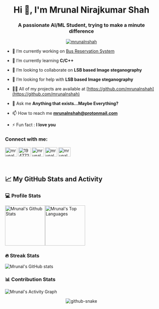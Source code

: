 <h1 align="center">Hi 👋, I'm Mrunal Nirajkumar Shah</h1>
<h3 align="center">A passionate AI/ML Student, trying to make a minute difference</h3>

<p align="center"> <a href="https://github.com/ryo-ma/github-profile-trophy"><img src="https://github-profile-trophy.vercel.app/?username=mrunalnshah&theme=dracula&column=6" alt="mrunalnshah" /></a> </p>

- 🔭 I’m currently working on [Bus Reservation System](https://github.com/mrunalnshah/Bus-Reservation-System)

- 🌱 I’m currently learning **C/C++**

- 👯 I’m looking to collaborate on **LSB based Image steganography**

- 🤝 I’m looking for help with **LSB based Image steganography**

- 👨‍💻 All of my projects are available at [https://github.com/mrunalnshah](https://github.com/mrunalnshah)

- 💬 Ask me **Anything that exists...Maybe Everything?**

- 📫 How to reach me **mrunalnshah@protonmail.com**

- ⚡ Fun fact : **I love you**

<h3 align="left">Connect with me:</h3>
<p align="left">
<a href="https://linkedin.com/in/mrunalnshah" target="blank"><img align="center" src="https://raw.githubusercontent.com/rahuldkjain/github-profile-readme-generator/master/src/images/icons/Social/linked-in-alt.svg" alt="mrunalnshah" height="30" width="40" /></a>
<a href="https://stackoverflow.com/users/19477271" target="blank"><img align="center" src="https://raw.githubusercontent.com/rahuldkjain/github-profile-readme-generator/master/src/images/icons/Social/stack-overflow.svg" alt="19477271" height="30" width="40" /></a>
<a href="https://instagram.com/mrunalnshah" target="blank"><img align="center" src="https://raw.githubusercontent.com/rahuldkjain/github-profile-readme-generator/master/src/images/icons/Social/instagram.svg" alt="mrunalnshah" height="30" width="40" /></a>
<a href="https://codeforces.com/profile/mrunalnshah" target="blank"><img align="center" src="https://raw.githubusercontent.com/rahuldkjain/github-profile-readme-generator/master/src/images/icons/Social/codeforces.svg" alt="mrunalnshah" height="30" width="40" /></a>
<a href="https://www.leetcode.com/mrunalnshah" target="blank"><img align="center" src="https://raw.githubusercontent.com/rahuldkjain/github-profile-readme-generator/master/src/images/icons/Social/leet-code.svg" alt="mrunalnshah" height="30" width="40" /></a>
</p>


&emsp;

## 📈 My GitHub Stats and Activity

### 💻 Profile Stats

<img alt="Mrunal's Github Stats" src="https://github-readme-stats.vercel.app/api/?username=mrunalnshah&show_icons=true&include_all_commits=true&count_private=true&theme=react&hide_border=true&bg_color=1F222E&title_color=F85D7F&icon_color=F8D866" height="132px"/><img alt="Mrunal's Top Languages" src="https://github-readme-stats.vercel.app/api/top-langs/?username=mrunalnshah&langs_count=8&layout=compact&theme=react&hide_border=true&bg_color=1F222E&title_color=F85D7F&icon_color=F8D866" height="132px"/>


### 🔥 Streak Stats

![Mrunal's GitHub stats](https://github-readme-streak-stats.herokuapp.com/?user=mrunalnshah&theme=tokyonight)

### 📊 Contribution Stats

<img alt="Mrunal's Activity Graph" src="https://github-readme-activity-graph.cyclic.app/graph/?username=mrunalnshah&bg_color=1F222E&color=F8D866&line=F85D7F&point=FFFFFF&hide_border=true" />

<p align="center"> 
<picture>
  <source media="(prefers-color-scheme: dark)" srcset="https://raw.githubusercontent.com/Platane/snk/output/github-contribution-grid-snake.svg">
  <source media="(prefers-color-scheme: light)" srcset="https://raw.githubusercontent.com/Platane/snk/output/github-contribution-grid-snake.svg">
  <img alt="github-snake" src="github-snake.svg">
</picture>
</p>

